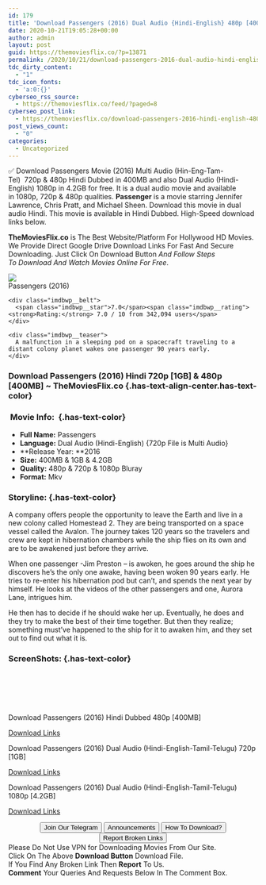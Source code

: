 ```yaml
---
id: 179
title: 'Download Passengers (2016) Dual Audio {Hindi-English} 480p [400MB] || 720p [1GB] || 1080p [4.2GB]'
date: 2020-10-21T19:05:28+00:00
author: admin
layout: post
guid: https://themoviesflix.co/?p=13871
permalink: /2020/10/21/download-passengers-2016-dual-audio-hindi-english-480p-400mb-720p-1gb-1080p-4-2gb/
tdc_dirty_content:
  - "1"
tdc_icon_fonts:
  - 'a:0:{}'
cyberseo_rss_source:
  - https://themoviesflix.co/feed/?paged=8
cyberseo_post_link:
  - https://themoviesflix.co/download-passengers-2016-hindi-english-480p-720p-1080p/
post_views_count:
  - "0"
categories:
  - Uncategorized
---
```

✅&nbsp;Download&nbsp;Passengers&nbsp;Movie&nbsp;(2016) Multi Audio (Hin-Eng-Tam-Tel)&nbsp;&nbsp;720p&nbsp;&&nbsp;480p&nbsp;Hindi Dubbed in 400MB and also&nbsp;Dual Audio&nbsp;(Hindi-English) 1080p in 4.2GB for free. It is a&nbsp;dual audio&nbsp;movie and available in&nbsp;1080p,&nbsp;720p&nbsp;&&nbsp;480p&nbsp;qualities.&nbsp;**Passenger**&nbsp;is a movie starring Jennifer Lawrence, Chris Pratt, and Michael Sheen. Download this movie in dual audio Hindi. This movie is available in Hindi Dubbed. High-Speed download links below.

**TheMoviesFlix.co**&nbsp;is The Best Website/Platform For Hollywood HD Movies. We Provide Direct Google Drive Download Links For Fast And Secure Downloading. Just Click On Download Button&nbsp;_And Follow Steps To&nbsp;Download And Watch Movies Online For Free_.

<div class="imdbwp imdbwp--movie dark">
  <div class="imdbwp__thumb">
    <a class="imdbwp__link" target="_blank" title="Passengers" href="https://www.imdb.com/title/tt1355644/" rel="nofollow noopener noreferrer"><img class="imdbwp__img" src="https://m.media-amazon.com/images/M/MV5BZjk4ZTMwMTYtOTk1NC00OTA0LWFhMGYtZTBjMzViMDY2YWZjXkEyXkFqcGdeQXVyMTMxODk2OTU@._V1_SX300.jpg" /></a>
  </div>
  
  <div class="imdbwp__content">
    <div class="imdbwp__header">
      <span class="imdbwp__title">Passengers</span> (2016)
    </div>
    
    <div class="imdbwp__belt">
      <span class="imdbwp__star">7.0</span><span class="imdbwp__rating"><strong>Rating:</strong> 7.0 / 10 from 342,094 users</span>
    </div>
    
    <div class="imdbwp__teaser">
      A malfunction in a sleeping pod on a spacecraft traveling to a distant colony planet wakes one passenger 90 years early.
    </div>
  </div>
</div>

### Download Passengers (2016) Hindi 720p [1GB] & 480p [400MB] ~ TheMoviesFlix.co {.has-text-align-center.has-text-color}

### &nbsp;Movie Info:&nbsp; {.has-text-color}

  * **Full Name:**&nbsp;Passengers
  * **Language:**&nbsp;Dual Audio (Hindi-English) {720p File is Multi Audio}
  * **Release Year:&nbsp;**2016
  * **Size:**&nbsp;400MB & 1GB&nbsp;& 4.2GB
  * **Quality:**&nbsp;480p & 720p & 1080p Bluray
  * **Format:**&nbsp;Mkv

### Storyline: {.has-text-color}

A company offers people the opportunity to leave the Earth and live in a new colony called Homestead 2. They are being transported on a space vessel called the Avalon. The journey takes 120 years so the travelers and crew are kept in hibernation chambers while the ship flies on its own and are to be awakened just before they arrive.

When one passenger -Jim Preston – is awoken, he goes around the ship he discovers he’s the only one awake, having been woken 90 years early. He tries to re-enter his hibernation pod but can’t, and spends the next year by himself. He looks at the videos of the other passengers and one, Aurora Lane, intrigues him.

He then has to decide if he should wake her up. Eventually, he does and they try to make the best of their time together. But then they realize; something must’ve happened to the ship for it to awaken him, and they set out to find out what it is.

### ScreenShots: {.has-text-color}

<div class="wp-block-image">
  <figure class="aligncenter"><img src="https://i.imgur.com/9ADGxjS.png" alt /></figure>
</div>

<div class="wp-block-image">
  <figure class="aligncenter"><img src="https://i.imgur.com/BCezQzU.jpg" alt /></figure>
</div>

<div class="wp-block-image">
  <figure class="aligncenter"><img src="https://i.imgur.com/FCJm3jW.jpg" alt /></figure>
</div>

<div class="wp-block-image">
  <figure class="aligncenter"><img src="https://i.imgur.com/AvkpHom.png" alt /></figure>
</div>

<div class="wp-block-image">
  <figure class="aligncenter"><img src="https://i.imgur.com/z8BtIFb.jpg" alt /></figure>
</div>

<div class="wp-block-image">
  <figure class="aligncenter"><img src="https://i.imgur.com/IdbwHNL.jpg" alt /></figure>
</div>

<p class="has-text-align-center has-text-color has-medium-font-size">
  Download Passengers (2016) Hindi Dubbed 480p [400MB]
</p>

<span class="mb-center maxbutton-3-center"><span class="maxbutton-3-container mb-container"><a class="maxbutton-3 maxbutton maxbutton-post-button" target="_blank" rel="nofollow noopener noreferrer" href="https://coinquint.com/a15120/"><span class="mb-text">Download Links</span></a></span></span>

<p class="has-text-align-center has-text-color has-medium-font-size">
  Download Passengers (2016) Dual Audio (Hindi-English-Tamil-Telugu) 720p [1GB]
</p>

<span class="mb-center maxbutton-3-center"><span class="maxbutton-3-container mb-container"><a class="maxbutton-3 maxbutton maxbutton-post-button" target="_blank" rel="nofollow noopener noreferrer" href="https://coinquint.com/a15122/"><span class="mb-text">Download Links</span></a></span></span>

<p class="has-text-align-center has-text-color has-medium-font-size">
  Download Passengers (2016) Dual Audio (Hindi-English-Tamil-Telugu) 1080p [4.2GB]
</p>

<span class="mb-center maxbutton-3-center"><span class="maxbutton-3-container mb-container"><a class="maxbutton-3 maxbutton maxbutton-post-button" target="_blank" rel="nofollow noopener noreferrer" href="https://coinquint.com/a15124/"><span class="mb-text">Download Links</span></a></span></span>

<center>
</center>

<center>
  <a href="https://t.me/themoviesflixcom" target="_blank" data-wpel-link="external" rel="nofollow external noopener noreferrer"><button class="button button5">Join Our Telegram</button></a> <a href="https://themoviesflix.co/download-passengers-2016-hindi-english-480p-720p-1080p/#" target="_blank" data-wpel-link="external" rel="nofollow external noopener noreferrer"><button class="button button5">Announcements</button></a> <a href="https://themoviesflix.com/how-to-download/" target="_blank" data-wpel-link="external" rel="nofollow external noopener noreferrer"><button class="button button5">How To Download?</button></a> <a href="https://themoviesflix.co/download-passengers-2016-hindi-english-480p-720p-1080p/#" target="_blank" data-wpel-link="external" rel="nofollow external noopener noreferrer"><button class="button button5">Report Broken Links</button></a>
</center>

<div class="alert alert-danger">
  Please Do Not Use VPN for Downloading Movies From Our Site.
</div>

<div class="alert alert-success">
  Click On The Above <strong>Download Button</strong> Download File.
</div>

<div class="alert alert-warning">
  If You Find Any Broken Link Then <strong>Report</strong> To Us.
</div>

<div class="alert alert-info">
  <strong>Comment</strong> Your Queries And Requests Below In The Comment Box.
</div>
